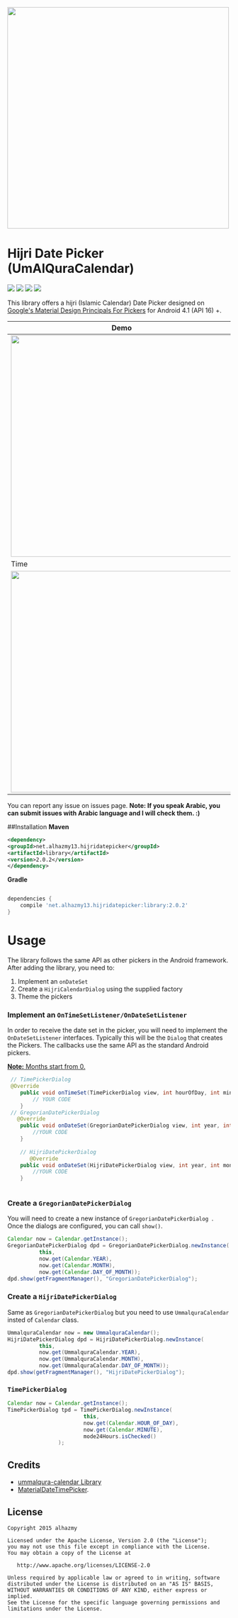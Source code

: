 <p align="left">
  <img src="https://cloud.githubusercontent.com/assets/4659608/12700270/e1730608-c7ed-11e5-8a18-a382fe7b63bd.png" width="500">
</p>



# Hijri Date Picker (UmAlQuraCalendar)

![](https://img.shields.io/badge/Platform-Android-brightgreen.svg)
![](https://img.shields.io/badge/Android-CustomView-blue.svg)
![](https://img.shields.io/crates/l/rustc-serialize.svg)
![](https://img.shields.io/badge/version-2.0.2-blue.svg)

This library offers a hijri (Islamic Calendar) Date Picker  designed on [Google's Material Design Principals For Pickers](http://www.google.com/design/spec/components/pickers.html) for Android 4.1 (API 16) +.

Demo | Hijri
---- | ----
<img src="https://cloud.githubusercontent.com/assets/4659608/23710316/58e61be0-042d-11e7-92d5-c4bf08a6509b.gif" width="500"> | <img src="https://cloud.githubusercontent.com/assets/4659608/23705301/38fc59b0-041a-11e7-9090-6769154f55a4.png" width="500">
Time | Gregorian
<img src="https://cloud.githubusercontent.com/assets/4659608/23705300/38fc1248-041a-11e7-80b4-13086269f642.png" width="500"> | <img src="https://cloud.githubusercontent.com/assets/4659608/23705299/38fbf510-041a-11e7-9df4-857dab2638a6.png" width="500">

You can report any issue on issues page. **Note: If you speak Arabic, you can submit issues with Arabic language and I will check them. :)**

##Installation
**Maven**

```xml
<dependency>
<groupId>net.alhazmy13.hijridatepicker</groupId>
<artifactId>library</artifactId>
<version>2.0.2</version>
</dependency>
```
**Gradle**

```gradle

dependencies {
	compile 'net.alhazmy13.hijridatepicker:library:2.0.2'
}
```

# Usage
The library follows the same API as other pickers in the Android framework.
After adding the library, you need to:

1. Implement an `onDateSet`
2. Create a `HijriCalendarDialog` using the supplied factory
3. Theme the pickers

### Implement an `OnTimeSetListener/OnDateSetListener`
In order to receive the date  set in the picker, you will need to implement the `OnDateSetListener`  interfaces. Typically this will be the `Dialog`  that creates the Pickers. The callbacks use the same API as the standard Android pickers.

<u><b>Note:</b> Months start from 0.</u>

```java
 // TimePickerDialog
 @Override
    public void onTimeSet(TimePickerDialog view, int hourOfDay, int minute, int second) {
        // YOUR CODE
    }
 // GregorianDatePickerDialog
   @Override
    public void onDateSet(GregorianDatePickerDialog view, int year, int monthOfYear, int dayOfMonth) {
        //YOUR CODE
    }
    
    // HijriDatePickerDialog
       @Override
    public void onDateSet(HijriDatePickerDialog view, int year, int monthOfYear, int dayOfMonth) {
        //YOUR CODE
    }
    
```

### Create a `GregorianDatePickerDialog`
You will need to create a new instance of `GregorianDatePickerDialog `. Once the dialogs are configured, you can call `show()`.

```java
Calendar now = Calendar.getInstance();
GregorianDatePickerDialog dpd = GregorianDatePickerDialog.newInstance(
		  this,
		  now.get(Calendar.YEAR),
		  now.get(Calendar.MONTH),
		  now.get(Calendar.DAY_OF_MONTH));
dpd.show(getFragmentManager(), "GregorianDatePickerDialog");
```

### Create a `HijriDatePickerDialog`
Same as `GregorianDatePickerDialog` but you need to use `UmmalquraCalendar` insted of `Calendar` class.

```java
UmmalquraCalendar now = new UmmalquraCalendar();
HijriDatePickerDialog dpd = HijriDatePickerDialog.newInstance(
		  this,
		  now.get(UmmalquraCalendar.YEAR),
		  now.get(UmmalquraCalendar.MONTH),
		  now.get(UmmalquraCalendar.DAY_OF_MONTH));
dpd.show(getFragmentManager(), "HijriDatePickerDialog");
```

### `TimePickerDialog`


```java
Calendar now = Calendar.getInstance();
TimePickerDialog tpd = TimePickerDialog.newInstance(
                        this,
                        now.get(Calendar.HOUR_OF_DAY),
                        now.get(Calendar.MINUTE),
                        mode24Hours.isChecked()
                );
```




## Credits
* [ummalqura-calendar Library](https://github.com/msarhan/ummalqura-calendar) 
* [MaterialDateTimePicker](https://github.com/wdullaer/MaterialDateTimePicker).


## License

    Copyright 2015 alhazmy

    Licensed under the Apache License, Version 2.0 (the "License");
    you may not use this file except in compliance with the License.
    You may obtain a copy of the License at

       http://www.apache.org/licenses/LICENSE-2.0

    Unless required by applicable law or agreed to in writing, software
    distributed under the License is distributed on an "AS IS" BASIS,
    WITHOUT WARRANTIES OR CONDITIONS OF ANY KIND, either express or implied.
    See the License for the specific language governing permissions and
    limitations under the License.
    

